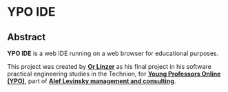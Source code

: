 # **YPO IDE**

## Abstract

**YPO IDE** is a web IDE running on a web browser for educational purposes.

This project was created by [**Or Linzer**](mailto://orlinzer@gmail.com) as his final project in his software practical engineering studies in the Technion, for [**Young Professors Online (YPO)**](https://www.ypo.co.il), part of [**Alef Levinsky management and consulting**](oleg@aleflevinsky.com).
